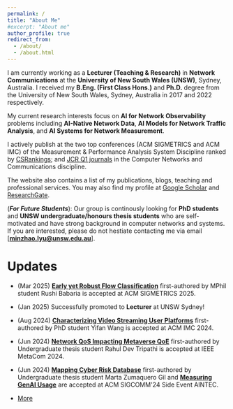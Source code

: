 ```yaml
---
permalink: /
title: "About Me"
#excerpt: "About me"
author_profile: true
redirect_from: 
  - /about/
  - /about.html
---
```


I am currently working as a **Lecturer (Teaching & Research)** in **Network Communications** at the **University of New South Wales (UNSW)**, Sydney, Australia.
I received my **B.Eng. (First Class Hons.)** and **Ph.D.** degree from the University of New South Wales, Sydney, Australia in 2017 and 2022 respectively. 

My current research interests focus on **AI for Network Observability** problems including **AI-Native Network Data**, **AI Models for Network Traffic Analysis**, and **AI Systems for Network Measurement**.

I actively publish at the two top conferences (ACM SIGMETRICS and ACM IMC) of the Measurement & Performance Analysis System Discipline ranked by [CSRankings](https://csrankings.org/); and [JCR Q1 journals](https://www.scimagojr.com/index.php) in the Computer Networks and Communications discipline.


The website also contains a list of my publications, blogs, teaching and professional services. You may also find my profile at [Google Scholar](https://scholar.google.com.au/citations?hl=en&user=6oFRlVcAAAAJ) and [ResearchGate](https://www.researchgate.net/profile/Minzhao-Lyu).

(***For Future Students***): Our group is continously looking for **PhD students** and **UNSW undergraduate/honours thesis students** who are self-motivated and have strong background in computer networks and systems. If you are interested, please do not hestiate contacting me via email [**minzhao.lyu@unsw.edu.au**].


Updates
======
* (Mar 2025) [**Early yet Robust Flow Classification**](https://minzhaolyu.github.io/publications/) first-authored by MPhil student Rushi Babaria is accepted at ACM SIGMETRICS 2025.

* (Jan 2025) Successfully promoted to **Lecturer** at UNSW Sydney!

* (Aug 2024) [**Characterizing Video Streaming User Platforms**](https://minzhaolyu.github.io/publications/) first-authored by PhD student Yifan Wang is accepted at ACM IMC 2024.

* (Jun 2024) [**Network QoS Impacting Metaverse QoE**](https://minzhaolyu.github.io/publications/) first-authored by Undergraduate thesis student Rahul Dev Tripathi is accepted at IEEE MetaCom 2024.

* (Jun 2024) [**Mapping Cyber Risk Database**](https://minzhaolyu.github.io/publications/) first-authored by Undergraduate thesis student Marta Zumaquero Gil and [**Measuring GenAI Usage**](https://minzhaolyu.github.io/publications/) are accepted at ACM SIGCOMM'24 Side Event AINTEC.


* [More](https://minzhaolyu.github.io/update/)



<!-- Publications by featured topics:
======

* [This link for full list of my publication](https://minzhaolyu.github.io/publications/)

* **Network Measurement for Internet Services**: [SIGMETRICS25](https://arxiv.org/pdf/2504.02174), [IMC24](https://dl.acm.org/doi/10.1145/3646547.3688435), [MetaCom24](https://ieeexplore.ieee.org/document/10740019), [EMS24](https://dl.acm.org/doi/10.1145/3672196.3673400), [SIGMETRICS24](https://dl.acm.org/doi/10.1145/3626786), [Networking24](https://ieeexplore.ieee.org/abstract/document/10619817), [PAM24](https://link.springer.com/chapter/10.1007/978-3-031-56249-5_3), [AINTEC24-1](https://dl.acm.org/doi/10.1145/3674213.3674214), [AINTEC22](https://dl.acm.org/doi/10.1145/3570748.3570749), [TNSM19](https://ieeexplore.ieee.org/document/8765778), [NOMS18](https://ieeexplore.ieee.org/abstract/document/8406200).

* **Network Measurement for Cybersecurity**: [AINTEC24-2](https://dl.acm.org/doi/10.1145/3674213.3674216), [NOMS24](https://ieeexplore.ieee.org/document/10575272), [ComNet23](https://doi.org/10.1016/j.comnet.2023.109873), [CSUR23](https://dl.acm.org/doi/abs/10.1145/3547331), [Access24](https://ieeexplore.ieee.org/document/10571950), [ComNet22](https://www.sciencedirect.com/science/article/pii/S1389128622004212), [TNSM22](https://ieeexplore.ieee.org/document/9951392), [TNSM21](https://ieeexplore.ieee.org/abstract/document/9316919), [IoTJ21](https://ieeexplore.ieee.org/abstract/document/9273056), [PAM19](https://link.springer.com/chapter/10.1007/978-3-030-15986-3_9), [WiSec17](https://dl.acm.org/doi/abs/10.1145/3098243.3098264). -->




<!-- <script type="text/javascript" src="//rf.revolvermaps.com/0/0/1.js?i=56b90rck1lh&amp;s=310&amp;m=8&amp;v=true&amp;r=false&amp;b=000000&amp;n=true&amp;c=00ff6c" async="async"></script> -->
